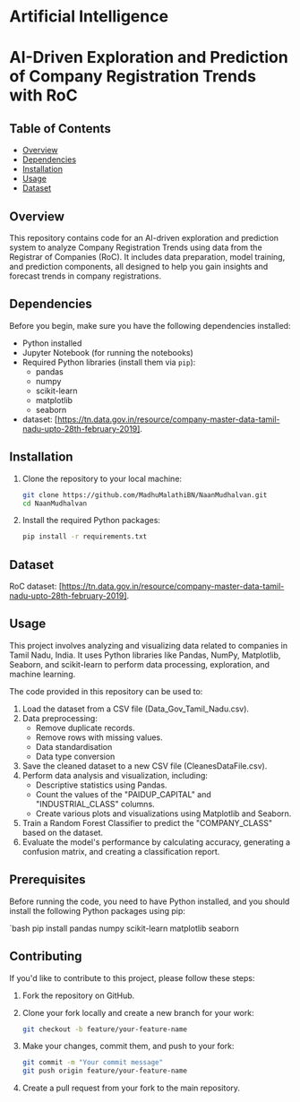 
# Artificial Intelligence 

# AI-Driven Exploration and Prediction of Company Registration Trends with RoC

## Table of Contents

- [Overview](#overview)
- [Dependencies](#dependencies)
- [Installation](#installation)
- [Usage](#usage)
- [Dataset](#Dataset )

## Overview

This repository contains code for an AI-driven exploration and prediction system to analyze Company Registration Trends using data from the Registrar of Companies (RoC). It includes data preparation, model training, and prediction components, all designed to help you gain insights and forecast trends in company registrations.

## Dependencies

Before you begin, make sure you have the following dependencies installed:

- Python installed
- Jupyter Notebook (for running the notebooks)
- Required Python libraries (install them via `pip`):
  - pandas
  - numpy
  - scikit-learn
  - matplotlib
  - seaborn
- dataset: [https://tn.data.gov.in/resource/company-master-data-tamil-nadu-upto-28th-february-2019].

## Installation

1. Clone the repository to your local machine:

   ```bash
   git clone https://github.com/MadhuMalathiBN/NaanMudhalvan.git
   cd NaanMudhalvan
   ```

2. Install the required Python packages:

   ```bash
   pip install -r requirements.txt
   ```

## Dataset

 RoC dataset: [https://tn.data.gov.in/resource/company-master-data-tamil-nadu-upto-28th-february-2019].
 
## Usage

This project involves analyzing and visualizing data related to companies in Tamil Nadu, India. 
It uses Python libraries like Pandas, NumPy, Matplotlib, Seaborn, and scikit-learn to perform data processing, exploration, and machine learning.

The code provided in this repository can be used to:

1. Load the dataset from a CSV file (Data_Gov_Tamil_Nadu.csv).
2. Data preprocessing:
   - Remove duplicate records.
   - Remove rows with missing values.
   - Data standardisation
   - Data type conversion
3. Save the cleaned dataset to a new CSV file (CleanesDataFile.csv).
4. Perform data analysis and visualization, including:
   - Descriptive statistics using Pandas.
   - Count the values of the "PAIDUP_CAPITAL" and "INDUSTRIAL_CLASS" columns.
   - Create various plots and visualizations using Matplotlib and Seaborn.
5. Train a Random Forest Classifier to predict the "COMPANY_CLASS" based on the dataset.
6. Evaluate the model's performance by calculating accuracy, generating a confusion matrix, and creating a classification report.

## Prerequisites

Before running the code, you need to have Python installed, and you should install the following Python packages using pip:

`bash
pip install pandas numpy scikit-learn matplotlib seaborn


## Contributing

If you'd like to contribute to this project, please follow these steps:

1. Fork the repository on GitHub.

2. Clone your fork locally and create a new branch for your work:

   ```bash
   git checkout -b feature/your-feature-name
   ```

3. Make your changes, commit them, and push to your fork:

   ```bash
   git commit -m "Your commit message"
   git push origin feature/your-feature-name
   ```

4. Create a pull request from your fork to the main repository.


